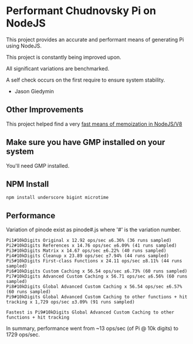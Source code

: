 # Performant Chudnovsky Pi on NodeJS

This project provides an accurate and performant means of generating Pi using NodeJS.

This project is constantly being improved upon.

All significant variations are benchmarked.

A self check occurs on the first require to ensure system stability.

- Jason Giedymin <jasong _:-a-t:-_ apache _dot_ org>


## Other Improvements

This project helped find a very [fast means of memoization in NodeJS/V8](http://jsperf.com/comparison-of-memoization-implementations/19)


## Make sure you have GMP installed on your system

You'll need GMP installed.


## NPM Install

    npm install underscore bigint microtime


## Performance

Variation of pinode exist as pinode#.js where '#' is the variation number.

    Pi1#10kDigits Original x 12.92 ops/sec ±6.36% (36 runs sampled)
    Pi2#10kDigits References x 14.76 ops/sec ±6.09% (41 runs sampled)
    Pi3#10kDigits Matrix x 14.67 ops/sec ±6.22% (40 runs sampled)
    Pi4#10kDigits Cleanup x 23.89 ops/sec ±7.94% (44 runs sampled)
    Pi5#10kDigits First-class Functions x 24.11 ops/sec ±8.11% (44 runs sampled)
    Pi6#10kDigits Custom Caching x 56.54 ops/sec ±6.73% (60 runs sampled)
    Pi7#10kDigits Advanced Custom Caching x 56.71 ops/sec ±6.56% (60 runs sampled)
    Pi8#10kDigits Global Advanced Custom Caching x 56.54 ops/sec ±6.57% (60 runs sampled)
    Pi9#10kDigits Global Advanced Custom Caching to other functions + hit tracking x 1,729 ops/sec ±3.09% (91 runs sampled)

    Fastest is Pi9#10kDigits Global Advanced Custom Caching to other functions + hit tracking

In summary, performance went from ~13 ops/sec (of Pi @ 10k digits) to 1729 ops/sec.

